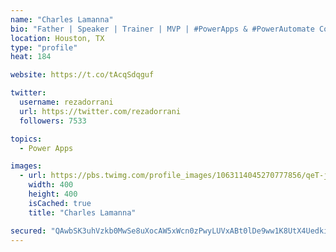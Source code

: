 ```yaml
---
name: "Charles Lamanna"
bio: "Father | Speaker | Trainer | MVP | #PowerApps & #PowerAutomate Community Super User | YouTuber Right-pointing triangle http://youtube.com/c/rezadorrani | Learn - Share - Clockwise rightwards and leftwards open circle arrows"
location: Houston, TX
type: "profile"
heat: 184

website: https://t.co/tAcqSdqguf

twitter:
  username: rezadorrani
  url: https://twitter.com/rezadorrani
  followers: 7533

topics:
  - Power Apps

images:
  - url: https://pbs.twimg.com/profile_images/1063114045270777856/qeT-jpWr_400x400.jpg
    width: 400
    height: 400
    isCached: true
    title: "Charles Lamanna"

secured: "QAwbSK3uhVzkb0MwSe8uXocAW5xWcn0zPwyLUVxABt0lDe9ww1K8UtX4Uedkiq/1VYL7+AMUjLmJxyyzEiz6YS6Obp8zDEtKev13BKGc+6XrgSejwbcUOJuLSlDdjBOa7m8vjv2KFqsezzeRnhbQ91JVQURerayNDdRYTbQb1XL4SAZns2XuiP51v3k8P+cnhURedsTWFoiu4G9uUW6axKs9Xj0qAYAdDrmMvZNgJnzh8H14nqBFzwpq207BkS18kMSyKJZIXciuNET756llJtgiJ7HwV5T31urSBmSBsIEHaLVsjrM0+U8PyIwhK09VXd/5AW7kHD9GB7guvb2bYZ8vUOnegW52JZy4NMySwQ9lzF3YtavIkrznZ64GI2iNmknDo70apXJVOeaZflqsrZWQ48Nfum9wwFvlHG12HR0=;CnLnBnUb7yyL1pfURyrucw=="
---
```


